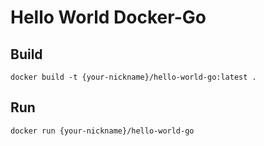 # Hello World Docker-Go

## Build
`docker build -t {your-nickname}/hello-world-go:latest .`

## Run
`docker run {your-nickname}/hello-world-go`
